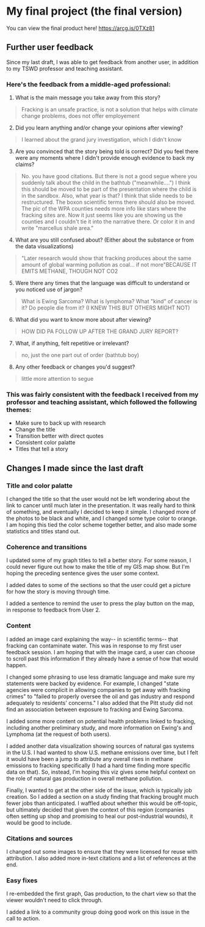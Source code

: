 # My final project (the final version)

You can view the final product here! https://arcg.is/0TXz81

## Further user feedback

Since my last draft, I was able to get feedback from another user, in addition to my TSWD professor and teaching assistant. 

### Here's the feedback from a middle-aged professional:

1. What is the main message you take away from this story?

> Fracking is an unsafe practice, is not a solution that helps with climate change problems, does not offer employement

2. Did you learn anything and/or change your opinions after viewing?

>I learned about the grand jury investigation, which I didn't know

3. Are you convinced that the story being told is correct? Did you feel there were any moments where I didn't provide enough evidence to back my claims?

>No. you have good citations. But there is not a good segue where you suddenly talk about the child in the bathtub ("meanwhile....") I think this should be moved to be part of the presentation where the child is in the sandbox. Also, what year is that? I think that slide needs to be restructured. The boxon scientific terms there should also be moved. The pic of the WPA counties needs more info like stars where the fracking sites are. Now it just seems like you are showing us the counties and I couldn't tie it into the narrative there. Or color it in and write "marcellus shale area."

4. What are you still confused about? (Either about the substance or from the data visualizations)

>"Later research would show that fracking produces about the same amount of global warming pollution as coal... if not more"BECAUSE IT EMITS METHANE, THOUGH NOT CO2

5. Were there any times that the language was difficult to understand or you noticed use of jargon?

>What is Ewing Sarcoma? What is lymphoma? What "kind" of cancer is it? Do people die from it? (I KNEW THIS BUT OTHERS MIGHT NOT)

6. What did you want to know more about after viewing?

>HOW DID PA FOLLOW UP AFTER THE GRAND JURY REPORT?

7. What, if anything, felt repetitive or irrelevant?

>no, just the one part out of order (bathtub boy)

8. Any other feedback or changes you'd suggest?

>little more attention to segue

### This was fairly consistent with the feedback I received from my professor and teaching assistant, which followed the following themes:

- Make sure to back up with research
- Change the title
- Transition better with direct quotes
- Consistent color palatte
- Titles that tell a story

## Changes I made since the last draft

### Title and color palatte

I changed the title so that the user would not be left wondering about the link to cancer until much later in the presentation. It was really hard to think of something, and eventually I decided to keep it simple. I changed more of the photos to be black and white, and I changed some type color to orange. I am hoping this tied the color scheme together better, and also made some statistics and titles stand out.

### Coherence and transitions

I updated some of my graph titles to tell a better story. For some reason, I could never figure out how to make the title of my GIS map show. But I'm hoping the preceding sentence gives the user some context.

I added dates to some of the sections so that the user could get a picture for how the story is moving through time.

I added a sentence to remind the user to press the play button on the map, in response to feedback from User 2.

### Content

I added an image card explaining the way-- in scientific terms-- that fracking can contaminate water. This was in response to my first user feedback session. I am hoping that with the image card, a user can choose to scroll past this information if they already have a sense of how that would happen.

I changed some phrasing to use less dramatic language and make sure my statements were backed by evidence. For example, I changed "state agencies were complicit in allowing companies to get away with fracking crimes" to "failed to properly oversee the oil and gas industry and respond adequately to residents' concerns." I also added that the Pitt study did not find an association between exposure to fracking and Ewing Sarcoma.

I added some more content on potential health problems linked to fracking, including another preliminary study, and more information on Ewing's and Lymphoma (at the request of both users).

I added another data visualization showing sources of natural gas systems in the U.S. I had wanted to show U.S. methane emissions over time, but I felt it would have been a jump to attribute any overall rises in methane emissions to fracking specifically (I had a hard time finding more specific data on that). So, instead, I'm hoping this viz gives some helpful context on the role of natural gas production in overall methane pollution.

Finally, I wanted to get at the other side of the issue, which is typically job creation. So I added a section on a study finding that fracking brought much fewer jobs than anticipated. I waffled about whether this would be off-topic, but ultimately decided that given the context of this region (companies often setting up shop and promising to heal our post-industrial wounds), it would be good to include.

### Citations and sources

I changed out some images to ensure that they were licensed for reuse with attribution. I also added more in-text citations and a list of references at the end.

### Easy fixes

I re-embedded the first graph, Gas production, to the chart view so that the viewer wouldn't need to click through.

I added a link to a community group doing good work on this issue in the call to action.
